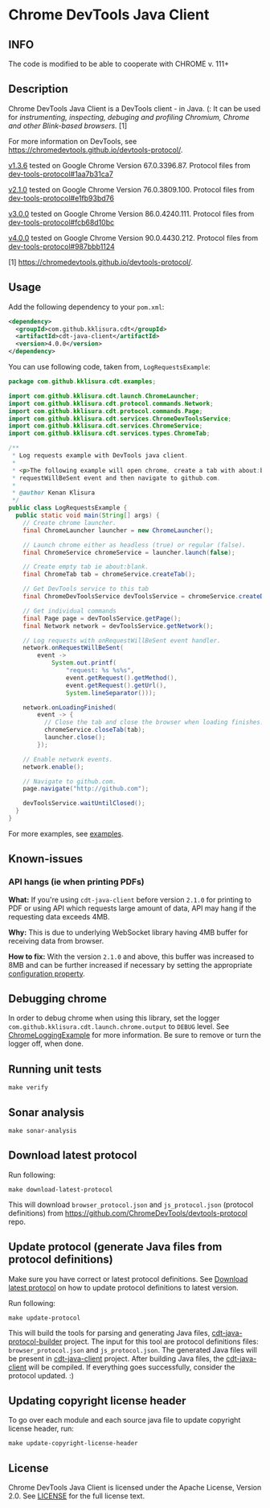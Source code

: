 # Chrome DevTools Java Client

## INFO

The code is modified to be able to cooperate with CHROME v. 111+

## Description

Chrome DevTools Java Client is a DevTools client - in Java. (: It can be used for *instrumenting, inspecting, debuging and profiling Chromium, Chrome and other Blink-based browsers.* [1]

For more information on DevTools, see https://chromedevtools.github.io/devtools-protocol/.

[v1.3.6](https://github.com/kklisura/chrome-devtools-java-client/tree/v1.3.6) tested on Google Chrome Version 67.0.3396.87. Protocol files from [dev-tools-protocol#1aa7b31ca7](https://github.com/ChromeDevTools/devtools-protocol/tree/1aa7b31ca7bba982eceea8d4bd494b27850fb0df/json)

[v2.1.0](https://github.com/kklisura/chrome-devtools-java-client/tree/v2.1.0) tested on Google Chrome Version 76.0.3809.100. Protocol files from [dev-tools-protocol#e1fb93bd76](https://github.com/ChromeDevTools/devtools-protocol/tree/e1fb93bd76f99cdf401b949757c874c579e15434/json)

[v3.0.0](https://github.com/kklisura/chrome-devtools-java-client/tree/v3.0.0) tested on Google Chrome Version 86.0.4240.111. Protocol files from [dev-tools-protocol#fcb68d10bc](https://github.com/ChromeDevTools/devtools-protocol/tree/fcb68d10bc5258ebf96121caf57200069f6e6731/json)

[v4.0.0](https://github.com/kklisura/chrome-devtools-java-client/tree/v4.0.0) tested on Google Chrome Version 90.0.4430.212. Protocol files from [dev-tools-protocol#987bbb1124](https://github.com/ChromeDevTools/devtools-protocol/tree/987bbb1124f098c7e4bca6b2f91c7e96b350a8e6/json)

[1] https://chromedevtools.github.io/devtools-protocol/.

## Usage

Add the following dependency to your `pom.xml`:

```xml
<dependency>
  <groupId>com.github.kklisura.cdt</groupId>
  <artifactId>cdt-java-client</artifactId>
  <version>4.0.0</version>
</dependency>
```

You can use following code, taken from, `LogRequestsExample`:

```java
package com.github.kklisura.cdt.examples;

import com.github.kklisura.cdt.launch.ChromeLauncher;
import com.github.kklisura.cdt.protocol.commands.Network;
import com.github.kklisura.cdt.protocol.commands.Page;
import com.github.kklisura.cdt.services.ChromeDevToolsService;
import com.github.kklisura.cdt.services.ChromeService;
import com.github.kklisura.cdt.services.types.ChromeTab;

/**
 * Log requests example with DevTools java client.
 *
 * <p>The following example will open chrome, create a tab with about:blank url, subscribe to
 * requestWillBeSent event and then navigate to github.com.
 *
 * @author Kenan Klisura
 */
public class LogRequestsExample {
  public static void main(String[] args) {
    // Create chrome launcher.
    final ChromeLauncher launcher = new ChromeLauncher();

    // Launch chrome either as headless (true) or regular (false).
    final ChromeService chromeService = launcher.launch(false);

    // Create empty tab ie about:blank.
    final ChromeTab tab = chromeService.createTab();

    // Get DevTools service to this tab
    final ChromeDevToolsService devToolsService = chromeService.createDevToolsService(tab);

    // Get individual commands
    final Page page = devToolsService.getPage();
    final Network network = devToolsService.getNetwork();

    // Log requests with onRequestWillBeSent event handler.
    network.onRequestWillBeSent(
        event ->
            System.out.printf(
                "request: %s %s%s",
                event.getRequest().getMethod(),
                event.getRequest().getUrl(),
                System.lineSeparator()));

    network.onLoadingFinished(
        event -> {
          // Close the tab and close the browser when loading finishes.
          chromeService.closeTab(tab);
          launcher.close();
        });

    // Enable network events.
    network.enable();

    // Navigate to github.com.
    page.navigate("http://github.com");

    devToolsService.waitUntilClosed();
  }
}
```

For more examples, see [examples](cdt-examples/src/main/java/com/github/kklisura/cdt/examples).

## Known-issues

### API hangs (ie when printing PDFs)

**What:** If you're using `cdt-java-client` before version `2.1.0` for printing to PDF or using API which requests large amount of data, API may hang if the requesting data exceeds 4MB.

**Why:** This is due to underlying WebSocket library having 4MB buffer for receiving data from browser.

**How to fix:** With the version `2.1.0` and above, this buffer was increased to 8MB and can be further increased if necessary by setting the appropriate [configuration property](cdt-examples/src/main/java/com/github/kklisura/cdt/examples/IncreasedIncomingBufferInTyrusExample.java).

## Debugging chrome

In order to debug chrome when using this library, set the logger `com.github.kklisura.cdt.launch.chrome.output` to `DEBUG` level. See [ChromeLoggingExample](cdt-examples/src/main/java/com/github/kklisura/cdt/examples/ChromeLoggingExample.java) for more information. Be sure to remove or turn the logger off, when done.

## Running unit tests

`make verify`

## Sonar analysis

`make sonar-analysis`

## Download latest protocol

Run following:
```
make download-latest-protocol
```

This will download `browser_protocol.json` and `js_protocol.json` (protocol definitions) from https://github.com/ChromeDevTools/devtools-protocol repo.

## Update protocol (generate Java files from protocol definitions)

Make sure you have correct or latest protocol definitions. See [Download latest protocol](#download-latest-protocol) on how to update protocol definitions to latest version.

Run following:
```
make update-protocol
```

This will build the tools for parsing and generating Java files, [cdt-java-protocol-builder](cdt-java-protocol-builder/) project. The input for this tool are protocol definitions files: `browser_protocol.json` and `js_protocol.json`. The generated Java files will be present in [cdt-java-client](cdt-java-client/) project. After building Java files, the [cdt-java-client](cdt-java-client/) will be compiled. If everything goes successfully, consider the protocol updated. :)

## Updating copyright license header

To go over each module and each source java file to update copyright license header, run:

```
make update-copyright-license-header
```

## License

Chrome DevTools Java Client is licensed under the Apache License, Version 2.0. See [LICENSE](LICENSE.txt) for the full license text.
